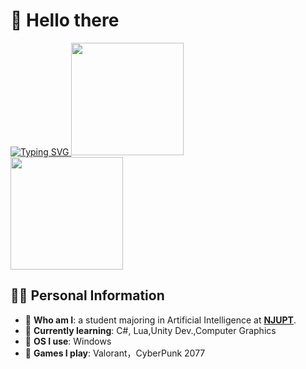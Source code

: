 # 👋 Hello there 

<a href="https://git.io/typing-svg">
  <img src="https://readme-typing-svg.demolab.com?font=Fira+Code&pause=1000&random=false&width=435&separator=%3D&lines=Debug.Log(%22Hello,+world!%22);" alt="Typing SVG" />
</a>

<img src='https://github-readme-stats.vercel.app/api/top-langs?username=whisper3zzz&layout=compact&theme=transparent&hide=javascript,html,css' height="180px"/>

<br>

<img src='https://github-readme-stats.vercel.app/api?username=whisper3zzz&show_icons=true&theme=transparent' height="180px" />

## 🏃‍♂️ Personal Information
- 🔭 **Who am I**: a student majoring in Artificial Intelligence at [**NJUPT**](https://www.njupt.edu.cn/).
- 🌱 **Currently learning**: C#, Lua,Unity Dev.,Computer Graphics
- 🐧 **OS I use**: Windows
- 🧊 **Games I play**: Valorant，CyberPunk 2077
